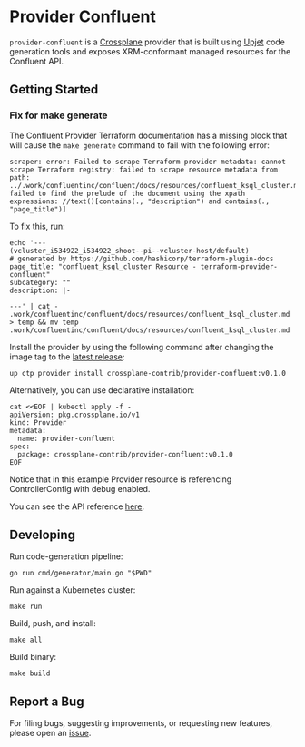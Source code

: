 # Provider Confluent

`provider-confluent` is a [Crossplane](https://crossplane.io/) provider that
is built using [Upjet](https://github.com/upbound/upjet) code
generation tools and exposes XRM-conformant managed resources for the
Confluent API.

## Getting Started

### Fix for make generate
The Confluent Provider Terraform documentation has a missing block that will cause the `make generate` command to fail with the following error:
```shell
scraper: error: Failed to scrape Terraform provider metadata: cannot scrape Terraform registry: failed to scrape resource metadata from path: ../.work/confluentinc/confluent/docs/resources/confluent_ksql_cluster.md: failed to find the prelude of the document using the xpath expressions: //text()[contains(., "description") and contains(., "page_title")]
```

To fix this, run:
```shell
echo '---                                                                                                                      (vcluster_i534922_i534922_shoot--pi--vcluster-host/default)
# generated by https://github.com/hashicorp/terraform-plugin-docs
page_title: "confluent_ksql_cluster Resource - terraform-provider-confluent"
subcategory: ""
description: |-

---' | cat - .work/confluentinc/confluent/docs/resources/confluent_ksql_cluster.md > temp && mv temp .work/confluentinc/confluent/docs/resources/confluent_ksql_cluster.md
```


Install the provider by using the following command after changing the image tag
to the [latest release](https://marketplace.upbound.io/providers/crossplane-contrib/provider-confluent):
```
up ctp provider install crossplane-contrib/provider-confluent:v0.1.0
```

Alternatively, you can use declarative installation:
```
cat <<EOF | kubectl apply -f -
apiVersion: pkg.crossplane.io/v1
kind: Provider
metadata:
  name: provider-confluent
spec:
  package: crossplane-contrib/provider-confluent:v0.1.0
EOF
```

Notice that in this example Provider resource is referencing ControllerConfig with debug enabled.

You can see the API reference [here](https://doc.crds.dev/github.com/crossplane-contrib/provider-confluent).

## Developing

Run code-generation pipeline:
```console
go run cmd/generator/main.go "$PWD"
```

Run against a Kubernetes cluster:

```console
make run
```

Build, push, and install:

```console
make all
```

Build binary:

```console
make build
```

## Report a Bug

For filing bugs, suggesting improvements, or requesting new features, please
open an [issue](https://github.com/crossplane-contrib/provider-confluent/issues).
